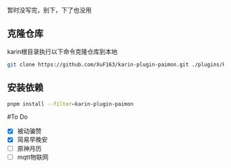暂时没写完，别下，下了也没用  
## 克隆仓库

karin根目录执行以下命令克隆仓库到本地

```bash
git clone https://github.com/XuF163/karin-plugin-paimon.git ./plugins/karin-plugin-paimon
```

## 安装依赖

```bash
pnpm install --filter=karin-plugin-paimon
```  
#To Do  
- [x] 被动骗赞
- [x] 简易早晚安  
- [ ] 原神月历  
- [ ] mqtt物联网  
